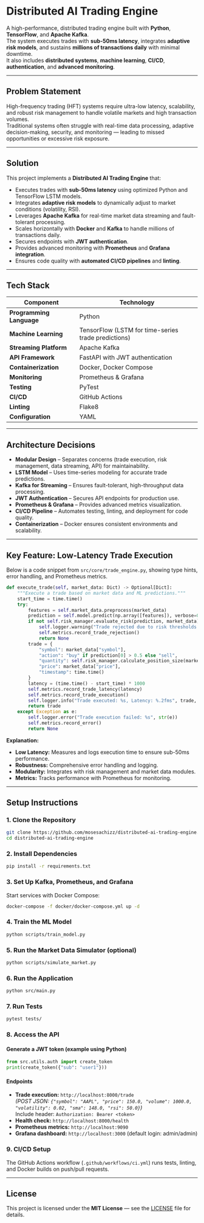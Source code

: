 # Distributed AI Trading Engine

A high-performance, distributed trading engine built with **Python**, **TensorFlow**, and **Apache Kafka**.  
The system executes trades with **sub-50ms latency**, integrates **adaptive risk models**, and sustains **millions of transactions daily** with minimal downtime.  
It also includes **distributed systems**, **machine learning**, **CI/CD**, **authentication**, and **advanced monitoring**.

---

## Problem Statement
High-frequency trading (HFT) systems require ultra-low latency, scalability, and robust risk management to handle volatile markets and high transaction volumes.  
Traditional systems often struggle with real-time data processing, adaptive decision-making, security, and monitoring — leading to missed opportunities or excessive risk exposure.

---

## Solution
This project implements a **Distributed AI Trading Engine** that:

- Executes trades with **sub-50ms latency** using optimized Python and TensorFlow LSTM models.  
- Integrates **adaptive risk models** to dynamically adjust to market conditions (volatility, RSI).  
- Leverages **Apache Kafka** for real-time market data streaming and fault-tolerant processing.  
- Scales horizontally with **Docker** and **Kafka** to handle millions of transactions daily.  
- Secures endpoints with **JWT authentication**.  
- Provides advanced monitoring with **Prometheus** and **Grafana integration**.  
- Ensures code quality with **automated CI/CD pipelines** and **linting**.

---

## Tech Stack

| Component | Technology |
|------------|-------------|
| **Programming Language** | Python |
| **Machine Learning** | TensorFlow (LSTM for time-series trade predictions) |
| **Streaming Platform** | Apache Kafka |
| **API Framework** | FastAPI with JWT authentication |
| **Containerization** | Docker, Docker Compose |
| **Monitoring** | Prometheus & Grafana |
| **Testing** | PyTest |
| **CI/CD** | GitHub Actions |
| **Linting** | Flake8 |
| **Configuration** | YAML |

---

## Architecture Decisions

- **Modular Design** – Separates concerns (trade execution, risk management, data streaming, API) for maintainability.  
- **LSTM Model** – Uses time-series modeling for accurate trade predictions.  
- **Kafka for Streaming** – Ensures fault-tolerant, high-throughput data processing.  
- **JWT Authentication** – Secures API endpoints for production use.  
- **Prometheus & Grafana** – Provides advanced metrics visualization.  
- **CI/CD Pipeline** – Automates testing, linting, and deployment for code quality.  
- **Containerization** – Docker ensures consistent environments and scalability.

---

## Key Feature: Low-Latency Trade Execution

Below is a code snippet from `src/core/trade_engine.py`, showing type hints, error handling, and Prometheus metrics.

```python
def execute_trade(self, market_data: Dict) -> Optional[Dict]:
    """Execute a trade based on market data and ML predictions."""
    start_time = time.time()
    try:
        features = self.market_data.preprocess(market_data)
        prediction = self.model.predict(np.array([features]), verbose=0)[0]
        if not self.risk_manager.evaluate_risk(prediction, market_data):
            self.logger.warning("Trade rejected due to risk thresholds: %s", market_data)
            self.metrics.record_trade_rejection()
            return None
        trade = {
            "symbol": market_data["symbol"],
            "action": "buy" if prediction[0] > 0.5 else "sell",
            "quantity": self.risk_manager.calculate_position_size(market_data),
            "price": market_data["price"],
            "timestamp": time.time()
        }
        latency = (time.time() - start_time) * 1000
        self.metrics.record_trade_latency(latency)
        self.metrics.record_trade_execution()
        self.logger.info("Trade executed: %s, Latency: %.2fms", trade, latency)
        return trade
    except Exception as e:
        self.logger.error("Trade execution failed: %s", str(e))
        self.metrics.record_error()
        return None
```

**Explanation:**  
- **Low Latency:** Measures and logs execution time to ensure sub-50ms performance.  
- **Robustness:** Comprehensive error handling and logging.  
- **Modularity:** Integrates with risk management and market data modules.  
- **Metrics:** Tracks performance with Prometheus for monitoring.

---

## Setup Instructions

### 1. Clone the Repository
```bash
git clone https://github.com/mosesachizz/distributed-ai-trading-engine.git
cd distributed-ai-trading-engine
```

### 2. Install Dependencies
```bash
pip install -r requirements.txt
```

### 3. Set Up Kafka, Prometheus, and Grafana
Start services with Docker Compose:
```bash
docker-compose -f docker/docker-compose.yml up -d
```

### 4. Train the ML Model
```bash
python scripts/train_model.py
```

### 5. Run the Market Data Simulator (optional)
```bash
python scripts/simulate_market.py
```

### 6. Run the Application
```bash
python src/main.py
```

### 7. Run Tests
```bash
pytest tests/
```

### 8. Access the API
#### Generate a JWT token (example using Python)
```python
from src.utils.auth import create_token
print(create_token({"sub": "user1"}))
```

#### Endpoints
- **Trade execution:** `http://localhost:8000/trade`  
  *(POST JSON: `{"symbol": "AAPL", "price": 150.0, "volume": 1000.0, "volatility": 0.02, "sma": 148.0, "rsi": 50.0}`)*  
  Include header: `Authorization: Bearer <token>`  
- **Health check:** `http://localhost:8000/health`  
- **Prometheus metrics:** `http://localhost:9090`  
- **Grafana dashboard:** `http://localhost:3000` (default login: admin/admin)

### 9. CI/CD Setup
The GitHub Actions workflow (`.github/workflows/ci.yml`) runs tests, linting, and Docker builds on push/pull requests.

---

## License
This project is licensed under the **MIT License** — see the [LICENSE](LICENSE) file for details.


